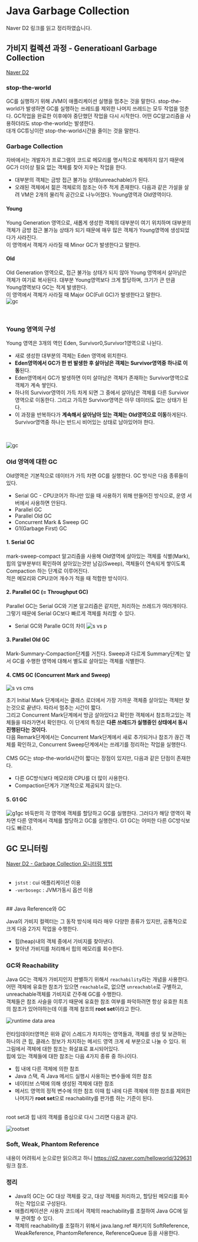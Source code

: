 # Java Garbage Collection
Naver D2 링크를 읽고 정리하였습니다.
## 가비지 컬렉션 과정 - Generatioanl Garbage Collection
[Naver D2](https://d2.naver.com/helloworld/1329)
### stop-the-world
GC를 실행하기 위해 JVM이 애플리케이션 실행을 멈추는 것을 말한다.
stop-the-world가 발생하면 GC를 실행하는 쓰레드를 제외한 나머지 쓰레드는 모두 작업을 멈춘다. GC작업을 완료한 이후에야 중단했던 작업을 다시 시작한다.
어떤 GC알고리즘을 사용하더라도 stop-the-world는 발생한다.  
대개 GC튜닝이란 stop-the-world시간을 줄이는 것을 말한다.
<br/>
### Garbage Collection
자바에서는 개발자가 프로그램의 코드로 메모리를 명시적으로 해제하지 않기 때문에 GC가 더이상 필요 없는 객체를 찾아 지우는 작업을 한다.
- 대부분의 객체는 금방 접근 불가능 상태(unreachable)가 된다.
- 오래된 객체에서 젊은 객체로의 참조는 아주 적게 존재한다.
다음과 같은 가설을 살려 VM은 2개의 물리적 공간으로 나누어졌다. Young영역과 Old영역이다.
#### Young
Young Generation 영역으로, 새롭게 생성한 객체의 대부분이 여기 위치하며 대부분의 객체가 금방 접근 불가능 상태가 되기 때문에 매우 많은 객체가 Young영역에 생성되었다가 사라진다.  
이 영역에서 객체가 사라질 때 Minor GC가 발생한다고 말한다.
#### Old
Old Generation 영역으로, 접근 불가능 상태가 되지 않아 Young 영역에서 살아남은 객체가 여기로 복사된다.
대부분 Young영역보다 크게 할당하며, 크기가 큰 만큼 Young영역보다 GC는 적게 발생한다.  
이 영역에서 객체가 사라질 때 Major GC(Full GC)가 발생한다고 말한다.
<br/>
![gc](https://d2.naver.com/content/images/2015/06/helloworld-1329-1.png)

<br/>

### Young 영역의 구성  
Young 영역은 3개의 역인 Eden, Survivor0,Survivor1영역으로 나뉜다.
- 새로 생성한 대부분의 객체는 Eden 영역에 위치한다.
- **Eden영역에서 GC가 한 번 발생한 후 살아남은 객체는 Survivor영역중 하나로 이동**된다.
- Eden영역에서 GC가 발생하면 이미 살아남은 객체가 존재하는 Survivor영역으로 객체가 계속 쌓인다.
- 하나의 Survivor영역이 가득 차게 되면 그 중에서 살아남은 객체를 다른 Survivor영역으로 이동한다. 그리고 가득찬 Survivor영역은 아무 데이터도 없는 상태가 된다.
- 이 과정을 반복하다가 **계속해서 살아남아 있는 객체는 Old영역으로 이동**하게된다.
Survivor영역중 하나는 반드시 비어있는 상태로 남아있어야 한다.  

<br/>

![gc](https://d2.naver.com/content/images/2015/06/helloworld-1329-3.png)
<br/>
### Old 영역에 대한 GC
Old영역은 기본적으로 데이터가 가득 차면 GC를 실행한다.  GC 방식은 다음 종류들이 있다.
- Serial GC - CPU코어가 하나만 있을 때 사용하기 위해 만들어진 방식으로, 운영 서버에서 사용하면 안된다.
- Parallel GC
- Parallel Old GC
- Concurrent Mark & Sweep GC
- G1(Garbage First) GC
#### 1. Serial GC
mark-sweep-compact 알고리즘을 사용해 Old영역에 살아있는 객체를 식별(Mark), 힙의 앞부분부터 확인하여 살아있는것만 남김(Sweep), 객체들이 연속되게 쌓이도록 Compaction 하는 단계로 이루어진다.  
적은 메모리와 CPU코어 개수가 적을 때 적합한 방식이다.  
#### 2. Parallel GC (= Throughput GC)
Parallel GC는 Serial GC와 기본 알고리즘은 같지만, 처리하는 쓰레드가 여러개이다. 그렇기 때문에 Serial GC보다 빠르게 객체를 처리할 수 있다.
- Serial GC와 Paralle GC의 차이
![s vs p](https://d2.naver.com/content/images/2015/06/helloworld-1329-4.png)
#### 3. Parallel Old GC
Mark-Summary-Compaction단계를 거친다. Sweep과 다르게 Summary단계는 앞서 GC를 수행한 영역에 대해서 별도로 살아있는 객체를 식별한다.  
#### 4. CMS GC (Concurrent Mark and Sweep)
![s vs cms](https://d2.naver.com/content/images/2015/06/helloworld-1329-5.png)  

초기 Initial Mark 단계에서는 클래스 로더에서 가장 가까운 객체중 살아있는 객체만 찾는것으로 끝낸다. 따라서 멈추는 시간이 짧다.  
그리고 Concurrent Mark단계에서 방금 살아있다고 확인한 객체에서 참조하고있는 객체들을 따라가면서 확인한다. 이 단계의 특징은 **다른 쓰레드가 실행중인 상태에서 동시 진행된다는 것이다.**  
다음 Remark단계에서는 Concurrent Mark단계에서 새로 추가되거나 참조가 끊긴 객체를 확인하고, Concurrent Sweep단계에서는 쓰레기를 정리하는 작업을 실행한다.  
<br/>
CMS GC는 stop-the-world시간이 짧다는 장점이 있지만, 다음과 같은 단점이 존재한다.
- 다른 GC방식보다 메모리와 CPU를 더 많이 사용한다.
- Compaction단계가 기본적으로 제공되지 않는다.  
#### 5. G1 GC
![g1gc](https://d2.naver.com/content/images/2015/06/helloworld-1329-6.png)
바둑판의 각 영역에 객체를 할당하고 GC를 실행한다. 그러다가 해당 영역이 꽉차면 다른 영역에서 객체를 할당하고 GC를 실행한다. G1 GC는 어떠한 다른 GC방식보다도 빠르다.
## GC 모니터링
[Naver D2 - Garbage Collection 모니터링 방법](https://d2.naver.com/helloworld/6043)  
<br/>
- `jstst` : cui 애플리케이션 이용
- `-verbosegc` : JVM가동시 옵션 이용
<br/>
## Java Reference와 GC

Java의 가비지 컬렉터는 그 동작 방식에 따라 매우 다양한 종류가 있지만, 공통적으로 크게 다음 2가지 작업을 수행한다.  
- 힙(heap)내의 객체 중에서 가비지를 찾아낸다.  
- 찾아낸 가비지를 처리해서 힙의 메모리를 회수한다.  

### GC와 Reachability  

Java GC는 객체가 가비지인지 판별하기 위해서 `reachability`라는 개념을 사용한다. 어떤 객체에 유효한 참조가 있으면 `reachable`로, 없으면 `unreachable`로 구별하고, unreachable객체를 가비지로 간주해 GC를 수행한다.   
객체들은 참조 사슬을 이루기 때문에 유효한 참조 여부를 파악하려면 항상 유효한 최초의 참조가 있어야하는데 이를 객체 참조의 **root set**이라고 한다.  

![runtime data area](https://d2.naver.com/content/images/2015/06/helloworld-329631-1.png)  
<br/>
런타임데이터영역은 위와 같이 스레드가 차지하는 영역들과, 객체를 생성 및 보관하는 하나의 큰 힙, 클래스 정보가 차지하는 메서드 영역 크게 세 부분으로 나눌 수 있다. 위 그림에서 객체에 대한 참조는 화살표로 표시되어있다.  
힙에 있는 객체들에 대한 참조는 다음 4가지 종류 중 하나이다.
- 힙 내에 다른 객체에 의한 참조
- Java 스택, 즉 Java 메서드 실행시 사용하는 변수들에 의한 참조
- 네이티브 스택에 의해 생성된 객체에 대한 참조
- 메서드 영역의 정적 변수에 의한 참조
이때 힙 내에 다른 객체에 의한 참조를 제외한 나머지가 **root set**으로 reachability를 판가름 하는 기준이 된다.  
<br/>
root set과 힙 내의 객체를 중심으로 다시 그리면 다음과 같다.

![rootset](https://d2.naver.com/content/images/2015/06/helloworld-329631-2.png)

### Soft, Weak, Phantom Reference
내용이 어려워서 눈으로만 읽으려고 하니 https://d2.naver.com/helloworld/329631 링크 참조.
<br/>
### 정리
- Java의 GC는 GC 대상 객체를 갖고, 대상 객체를 처리하고, 할당된 메모리를 회수하는 작업으로 구성된다.
- 애플리케이션은 사용자 코드에서 객체의 reachability를 조절하여 Java GC에 일부 관여할 수 있다.
- 객체의 reachability를 조절하기 위해서 java.lang.ref 패키지의 SoftReference, WeakReference, PhantomReference, ReferenceQueue 등을 사용한다.